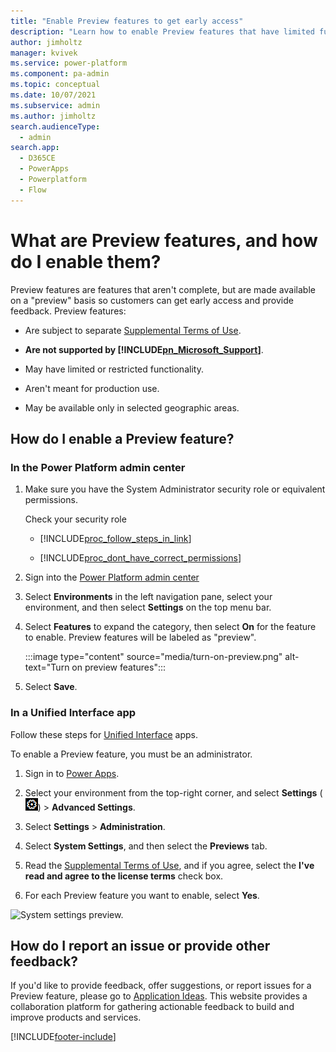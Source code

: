 ```yaml
---
title: "Enable Preview features to get early access"
description: "Learn how to enable Preview features that have limited functionality to get early access and provide feedback."
author: jimholtz
manager: kvivek
ms.service: power-platform
ms.component: pa-admin
ms.topic: conceptual
ms.date: 10/07/2021
ms.subservice: admin
ms.author: jimholtz
search.audienceType: 
  - admin
search.app:
  - D365CE
  - PowerApps
  - Powerplatform
  - Flow
---
```

# What are Preview features, and how do I enable them? 

<!-- legacy procedure -->

Preview features are features that aren't complete, but are made available on a "preview" basis so customers can get early access and provide feedback. Preview features:  
  
- Are subject to separate [Supplemental Terms of Use](/dynamics365/legal/supp-dynamics365-preview).  
  
- **Are not supported by [!INCLUDE[pn_Microsoft_Support](../includes/pn-microsoft-support.md)]**.  
  
- May have limited or restricted functionality.  
  
- Aren't meant for production use.  
  
- May be available only in selected geographic areas.  
  
## How do I enable a Preview feature?  

### In the Power Platform admin center

1. Make sure you have the System Administrator security role or equivalent permissions.
  
    Check your security role  
  
   - [!INCLUDE[proc_follow_steps_in_link](../includes/proc-follow-steps-in-link.md)]  
  
   - [!INCLUDE[proc_dont_have_correct_permissions](../includes/proc-dont-have-correct-permissions.md)]  
  
2. Sign into the [Power Platform admin center](https://admin.powerplatform.microsoft.com/)

3. Select **Environments** in the left navigation pane, select your environment, and then select **Settings** on the top menu bar.

4. Select **Features** to expand the category, then select **On** for the feature to enable. Preview features will be labeled as "preview".

   :::image type="content" source="media/turn-on-preview.png" alt-text="Turn on preview features":::

5. Select **Save**.

### In a Unified Interface app

Follow these steps for [Unified Interface](about-unified-interface.md) apps.

To enable a Preview feature, you must be an administrator.  
  
1. Sign in to [Power Apps](https://make.powerapps.com).

2. Select your environment from the top-right corner, and select **Settings** (![Settings.](media/settings-gear-icon.png "Settings")) > **Advanced Settings**.

3. Select **Settings** > **Administration**.
  
4. Select **System Settings**, and then select the **Previews** tab.  
  
5. Read the [Supplemental Terms of Use](/dynamics365/legal/supp-dynamics365-preview), and if you agree, select the **I've read and agree to the license terms** check box.  
  
6. For each Preview feature you want to enable, select **Yes**.  
  
![System settings preview.](media/system-settings-previews75.png "System settings preview")

## How do I report an issue or provide other feedback?  
If you'd like to provide feedback, offer suggestions, or report issues for a Preview feature, please go to [Application Ideas](https://experience.dynamics.com/ideas/). This website provides a collaboration platform for gathering actionable feedback to build and improve products and services.

[!INCLUDE[footer-include](../includes/footer-banner.md)]
